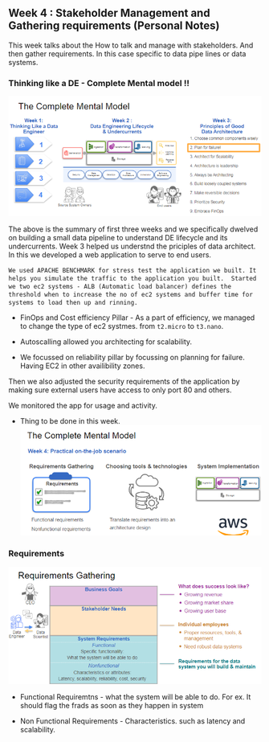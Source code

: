 ## Week 4 : Stakeholder Management and Gathering requirements (Personal Notes)

This week talks about the How to talk and manage with stakeholders. And then gather requirements. In this case specific to data pipe lines or data systems.


### Thinking like a DE - Complete Mental model !!

![image](./Complete%20Mental%20Model.png)

The above is the summary of first three weeks and we specifically dwelved on building a small data pipeline to understand DE lifecycle and its undercurrents. Week 3 helped us understnd the priciples of data architect. In this we developed a web application to serve to end users. 
    
    We used APACHE BENCHMARK for stress test the application we built. It helps you simulate the traffic to the application you built.  Started we two ec2 systems - ALB (Automatic load balancer) defines the threshold when to increase the no of ec2 systems and buffer time for systems to load then up and rinning. 


* FinOps and Cost efficiency Pillar -  As a part of efficiency, we managed to change the type of ec2 systmes. from `t2.micro` to `t3.nano`. 
* Autoscalling allowed you architecting for scalability. 

* We focussed on reliability pillar by focussing on planning for failure. Having EC2 in other availibility zones. 

Then we also adjusted the security requirements of the application by making sure external users have access to only port 80 and others. 

We monitored the app for usage and activity. 

* Thing to be done in this week.
![Week 4 task](./Practical%20On%20the%20Job%20Scenario.png)

### Requirements
![image](./4_Requirements%20Gathering.png)

* Functional Requiremtns - what the system will be able to do. For ex. It should flag the frads as soon as they happen in system

* Non Functional Requirements - Characteristics. such as latency and scalability. 